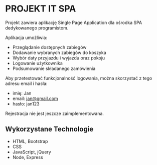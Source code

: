 # PROJEKT IT SPA

Projekt zawiera aplikację Single Page Application dla ośrodka SPA dedykowanego programistom.

Aplikacja umożliwia:

- Przeglądanie dostępnych zabiegów
- Dodawanie wybranych zabiegów do koszyka
- Wybór daty przyjazdu i wyjazdu oraz pokoju
- Logowanie użytkownika
- Podsumowanie składanego zamówienia


Aby przetestować funkcjonalność logowania, można skorzystać z tego adresu email i hasła:
  - imię: Jan
  - email: jan@gmail.com
  - hasło: jan123
    
Rejestracja nie jest jeszcze zaimplementowana.

## Wykorzystane Technologie

- HTML, Bootstrap
- CSS
- JavaScript, jQuery
- Node, Express